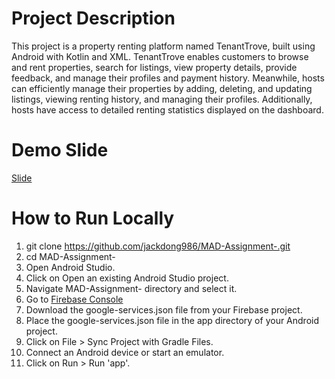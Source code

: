 # Project Description
This project is a property renting platform named TenantTrove, built using Android with Kotlin and XML. TenantTrove enables customers to browse and rent properties, search for listings, view property details, provide feedback, and manage their profiles and payment history. Meanwhile, hosts can efficiently manage their properties by adding, deleting, and updating listings, viewing renting history, and managing their profiles. Additionally, hosts have access to detailed renting statistics displayed on the dashboard.

# Demo Slide
[Slide](Slide.pdf)

# How to Run Locally
1. git clone https://github.com/jackdong986/MAD-Assignment-.git
2. cd MAD-Assignment-
3. Open Android Studio.
4. Click on Open an existing Android Studio project.
5. Navigate MAD-Assignment- directory and select it.
6. Go to [Firebase Console](https://console.firebase.google.com/project/tenanttrove-80bc3/overview)
7. Download the google-services.json file from your Firebase project.
8. Place the google-services.json file in the app directory of your Android project.
9. Click on File > Sync Project with Gradle Files.
10. Connect an Android device or start an emulator.
11. Click on Run > Run 'app'.

